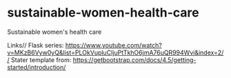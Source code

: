 # sustainable-women-health-care
Sustainable women's health care

Links//
Flask series: https://www.youtube.com/watch?v=MKzB6Vyw0yQ&list=PLOkVupluCIjuPtTkhO6jmA76uQR994Wvi&index=2//
Stater template from: https://getbootstrap.com/docs/4.5/getting-started/introduction/
